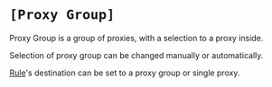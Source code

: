 # `[Proxy Group]`

Proxy Group is a group of proxies, with a selection to a proxy inside.

Selection of proxy group can be changed manually or automatically.

[Rule](/)'s destination can be set to a proxy group or single proxy.